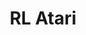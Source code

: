 ---
title: "RL Atari"
excerpt: "br/><img src='/images/500x300.png'>"
collection: projects
redirect_to: https://github.com/YashBhartia00/
---